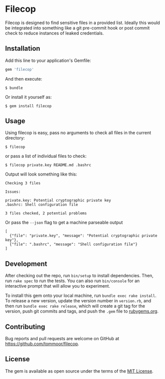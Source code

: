 # Filecop

Filecop is designed to find sensitive files in a provided list. Ideally this would be integrated into something like a git pre-commit hook or post commit check to reduce instances of leaked credentials.

## Installation

Add this line to your application's Gemfile:

```ruby
gem 'filecop'
```

And then execute:

    $ bundle

Or install it yourself as:

    $ gem install filecop

## Usage

Using filecop is easy, pass no arguments to check all files in the current directory:

    $ filecop

or pass a list of individual files to check:

    $ filecop private.key README.md .bashrc

Output will look something like this:

```
Checking 3 files

Issues:

private.key: Potential cryptographic private key
.bashrc: Shell configuration file

3 files checked, 2 potential problems
```

Or pass the `--json` flag to get a machine parseable output

```
[
  {"file": "private.key", "message": "Potential cryptographic private key"},
  {"file": ".bashrc", "message": "Shell configuration file"}
]
```

## Development

After checking out the repo, run `bin/setup` to install dependencies. Then, run `rake spec` to run the tests. You can also run `bin/console` for an interactive prompt that will allow you to experiment.

To install this gem onto your local machine, run `bundle exec rake install`. To release a new version, update the version number in `version.rb`, and then run `bundle exec rake release`, which will create a git tag for the version, push git commits and tags, and push the `.gem` file to [rubygems.org](https://rubygems.org).

## Contributing

Bug reports and pull requests are welcome on GitHub at https://github.com/tommoor/filecop.


## License

The gem is available as open source under the terms of the [MIT License](http://opensource.org/licenses/MIT).

